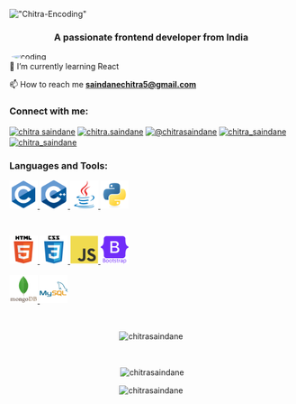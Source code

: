 !["Chitra-Encoding"](https://readme-typing-svg.demolab.com?font=Fira+Code&weight=500&color=8706d1&size=25&duration=4000&pause=200&center=true&vCenter=true&width=900&lines=🌼+Hello!+I'm+Chitra+Saindane+🌼;🌸+Welcome+To+The+World+Of+🌸;🪀+Chitra+Encoding+🪀)

<h3 align="center">A passionate frontend developer from India</h3>

<img align="right" alt="coding" width="500" style=" border-radius: 50%;" src="https://media.tenor.com/IF2JdxzmyN4AAAAi/coding-girl.gif">
🌱 I’m currently learning React

📫 How to reach me **saindanechitra5@gmail.com**

<h3 align="left">Connect with me:</h3>
<p align="left">
<a href="https://linkedin.com/in/chitra saindane" target="blank"><img align="center" src="https://raw.githubusercontent.com/rahuldkjain/github-profile-readme-generator/master/src/images/icons/Social/linked-in-alt.svg" alt="chitra saindane" height="30" width="40" /></a>
<a href="https://instagram.com/chitra.saindane" target="blank"><img align="center" src="https://raw.githubusercontent.com/rahuldkjain/github-profile-readme-generator/master/src/images/icons/Social/instagram.svg" alt="chitra.saindane" height="30" width="40" /></a>
<a href="https://www.hackerrank.com/@chitrasaindane" target="blank"><img align="center" src="https://raw.githubusercontent.com/rahuldkjain/github-profile-readme-generator/master/src/images/icons/Social/hackerrank.svg" alt="@chitrasaindane" height="30" width="40" /></a>
<a href="https://www.leetcode.com/chitra_saindane" target="blank"><img align="center" src="https://raw.githubusercontent.com/rahuldkjain/github-profile-readme-generator/master/src/images/icons/Social/leet-code.svg" alt="chitra_saindane" height="30" width="40" /></a>
<a href="https://www.hackerearth.com/chitra_saindane" target="blank"><img align="center" src="https://raw.githubusercontent.com/rahuldkjain/github-profile-readme-generator/master/src/images/icons/Social/hackerearth.svg" alt="chitra_saindane" height="30" width="40" /></a>
</p>

<h3 align="left">Languages and Tools:</h3>
<p align="left" >  
<a href="https://www.cprogramming.com/" target="_blank" rel="noreferrer"> <img src="https://raw.githubusercontent.com/devicons/devicon/master/icons/c/c-original.svg" alt="c" width="50" height="50"/> </a>   
<a href="https://www.w3schools.com/cpp/" target="_blank" rel="noreferrer"> <img src="https://raw.githubusercontent.com/devicons/devicon/master/icons/cplusplus/cplusplus-original.svg" alt="cplusplus" width="50" height="50"/> </a>
<a href="https://www.java.com" target="_blank" rel="noreferrer"> <img src="https://raw.githubusercontent.com/devicons/devicon/master/icons/java/java-original.svg" alt="java" width="50" height="50"/> </a> 
<a href="https://www.python.org" target="_blank" rel="noreferrer"> <img src="https://raw.githubusercontent.com/devicons/devicon/master/icons/python/python-original.svg" alt="python" width="50" height="50"/> </a> 
</p>
</br>
<p align="left" >  

<a href="https://www.w3.org/html/" target="_blank" rel="noreferrer"> <img src="https://raw.githubusercontent.com/devicons/devicon/master/icons/html5/html5-original-wordmark.svg" alt="html5" width="50" height="50"/> </a> 
<a href="https://www.w3schools.com/css/" target="_blank" rel="noreferrer"> <img src="https://raw.githubusercontent.com/devicons/devicon/master/icons/css3/css3-original-wordmark.svg" alt="css3" width="50" height="50"/> </a> 
<a href="https://developer.mozilla.org/en-US/docs/Web/JavaScript" target="_blank" rel="noreferrer"> <img src="https://raw.githubusercontent.com/devicons/devicon/master/icons/javascript/javascript-original.svg" alt="javascript" width="50" height="50"/> </a> 
<a href="https://getbootstrap.com" target="_blank" rel="noreferrer"> <img src="https://raw.githubusercontent.com/devicons/devicon/master/icons/bootstrap/bootstrap-plain-wordmark.svg" alt="bootstrap" width="50" height="50"/> </a>  
</br>
<a href="https://www.mongodb.com/" target="_blank" rel="noreferrer"> <img src="https://raw.githubusercontent.com/devicons/devicon/master/icons/mongodb/mongodb-original-wordmark.svg" alt="mongodb" width="50" height="50"/> </a> 
<a href="https://www.mysql.com/" target="_blank" rel="noreferrer"> <img src="https://raw.githubusercontent.com/devicons/devicon/master/icons/mysql/mysql-original-wordmark.svg" alt="mysql" width="50" height="50"/> </a> 
</p>
</br>
<p align= "center"><img align="center" src="https://github-readme-stats.vercel.app/api/top-langs?username=chitrasaindane&show_icons=true&locale=en&layout=compact" alt="chitrasaindane" /></p>
</br>

<p align="center">&nbsp;<img align="center" src="https://github-readme-stats.vercel.app/api?username=chitrasaindane&show_icons=true&locale=en" alt="chitrasaindane" /></p>

<p align="center"><img align="center" src="https://github-readme-streak-stats.herokuapp.com/?user=chitrasaindane&" alt="chitrasaindane" /></p>
